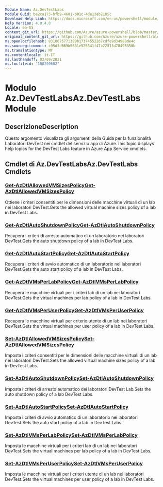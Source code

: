 ```yaml
---
Module Name: Az.DevTestLabs
Module Guid: be2ca175-bfb9-4601-b01c-4de13eb2105c
Download Help Link: https://docs.microsoft.com/en-us/powershell/module/az.devtestlabs
Help Version: 4.0.4.0
Locale: en-US
content_git_url: https://github.com/Azure/azure-powershell/blob/master/src/DevTestLabs/DevTestLabs/help/Az.DevTestLabs.md
original_content_git_url: https://github.com/Azure/azure-powershell/blob/master/src/DevTestLabs/DevTestLabs/help/Az.DevTestLabs.md
ms.openlocfilehash: 8310675771399b17374552267cdfe9d34988de4c
ms.sourcegitcommit: c05d3d669b5631e526841f47b22513d78495350b
ms.translationtype: MT
ms.contentlocale: it-IT
ms.lasthandoff: 02/09/2021
ms.locfileid: "100209682"
---
```

# <span data-ttu-id="1d4df-101">Modulo Az.DevTestLabs</span><span class="sxs-lookup"><span data-stu-id="1d4df-101">Az.DevTestLabs Module</span></span>
## <span data-ttu-id="1d4df-102">Descrizione</span><span class="sxs-lookup"><span data-stu-id="1d4df-102">Description</span></span>
<span data-ttu-id="1d4df-103">Questo argomento visualizza gli argomenti della Guida per la funzionalità Laboratori DevTest nei cmdlet del servizio app di Azure.</span><span class="sxs-lookup"><span data-stu-id="1d4df-103">This topic displays help topics for the DevTest Labs feature in Azure App Service cmdlets.</span></span>

## <span data-ttu-id="1d4df-104">Cmdlet di Az.DevTestLabs</span><span class="sxs-lookup"><span data-stu-id="1d4df-104">Az.DevTestLabs Cmdlets</span></span>
### [<span data-ttu-id="1d4df-105">Get-AzDtlAllowedVMSizesPolicy</span><span class="sxs-lookup"><span data-stu-id="1d4df-105">Get-AzDtlAllowedVMSizesPolicy</span></span>](Get-AzDtlAllowedVMSizesPolicy.md)
<span data-ttu-id="1d4df-106">Ottiene i criteri consentiti per le dimensioni delle macchine virtuali di un lab nei laboratori DevTest.</span><span class="sxs-lookup"><span data-stu-id="1d4df-106">Gets the allowed virtual machine sizes policy of a lab in DevTest Labs.</span></span>

### [<span data-ttu-id="1d4df-107">Get-AzDtlAutoShutdownPolicy</span><span class="sxs-lookup"><span data-stu-id="1d4df-107">Get-AzDtlAutoShutdownPolicy</span></span>](Get-AzDtlAutoShutdownPolicy.md)
<span data-ttu-id="1d4df-108">Recupera i criteri di arresto automatico di un laboratorio nei laboratori DevTest.</span><span class="sxs-lookup"><span data-stu-id="1d4df-108">Gets the auto shutdown policy of a lab in DevTest Labs.</span></span>

### [<span data-ttu-id="1d4df-109">Get-AzDtlAutoStartPolicy</span><span class="sxs-lookup"><span data-stu-id="1d4df-109">Get-AzDtlAutoStartPolicy</span></span>](Get-AzDtlAutoStartPolicy.md)
<span data-ttu-id="1d4df-110">Recupera i criteri di avvio automatico di un laboratorio nei laboratori DevTest.</span><span class="sxs-lookup"><span data-stu-id="1d4df-110">Gets the auto start policy of a lab in DevTest Labs.</span></span>

### [<span data-ttu-id="1d4df-111">Get-AzDtlVMsPerLabPolicy</span><span class="sxs-lookup"><span data-stu-id="1d4df-111">Get-AzDtlVMsPerLabPolicy</span></span>](Get-AzDtlVMsPerLabPolicy.md)
<span data-ttu-id="1d4df-112">Recupera le macchine virtuali per i criteri lab di un lab nei laboratori DevTest.</span><span class="sxs-lookup"><span data-stu-id="1d4df-112">Gets the virtual machines per lab policy of a lab in DevTest Labs.</span></span>

### [<span data-ttu-id="1d4df-113">Get-AzDtlVMsPerUserPolicy</span><span class="sxs-lookup"><span data-stu-id="1d4df-113">Get-AzDtlVMsPerUserPolicy</span></span>](Get-AzDtlVMsPerUserPolicy.md)
<span data-ttu-id="1d4df-114">Recupera le macchine virtuali per criterio utente di un lab nei laboratori DevTest.</span><span class="sxs-lookup"><span data-stu-id="1d4df-114">Gets the virtual machines per user policy of a lab in DevTest Labs.</span></span>

### [<span data-ttu-id="1d4df-115">Set-AzDtlAllowedVMSizesPolicy</span><span class="sxs-lookup"><span data-stu-id="1d4df-115">Set-AzDtlAllowedVMSizesPolicy</span></span>](Set-AzDtlAllowedVMSizesPolicy.md)
<span data-ttu-id="1d4df-116">Imposta i criteri consentiti per le dimensioni delle macchine virtuali di un lab nei laboratori DevTest.</span><span class="sxs-lookup"><span data-stu-id="1d4df-116">Sets the allowed virtual machine sizes policy of a lab in DevTest Labs.</span></span>

### [<span data-ttu-id="1d4df-117">Set-AzDtlAutoShutdownPolicy</span><span class="sxs-lookup"><span data-stu-id="1d4df-117">Set-AzDtlAutoShutdownPolicy</span></span>](Set-AzDtlAutoShutdownPolicy.md)
<span data-ttu-id="1d4df-118">Imposta i criteri di arresto automatico dei laboratori DevTest Lab.</span><span class="sxs-lookup"><span data-stu-id="1d4df-118">Sets the auto shutdown policy of a lab DevTest Labs.</span></span>

### [<span data-ttu-id="1d4df-119">Set-AzDtlAutoStartPolicy</span><span class="sxs-lookup"><span data-stu-id="1d4df-119">Set-AzDtlAutoStartPolicy</span></span>](Set-AzDtlAutoStartPolicy.md)
<span data-ttu-id="1d4df-120">Imposta i criteri di avvio automatico di un laboratorio nei laboratori DevTest.</span><span class="sxs-lookup"><span data-stu-id="1d4df-120">Sets the auto start policy of a lab in DevTest Labs.</span></span>

### [<span data-ttu-id="1d4df-121">Set-AzDtlVMsPerLabPolicy</span><span class="sxs-lookup"><span data-stu-id="1d4df-121">Set-AzDtlVMsPerLabPolicy</span></span>](Set-AzDtlVMsPerLabPolicy.md)
<span data-ttu-id="1d4df-122">Imposta le macchine virtuali per i criteri lab di un lab nei laboratori DevTest.</span><span class="sxs-lookup"><span data-stu-id="1d4df-122">Sets the virtual machines per lab policy of a lab in DevTest Labs.</span></span>

### [<span data-ttu-id="1d4df-123">Set-AzDtlVMsPerUserPolicy</span><span class="sxs-lookup"><span data-stu-id="1d4df-123">Set-AzDtlVMsPerUserPolicy</span></span>](Set-AzDtlVMsPerUserPolicy.md)
<span data-ttu-id="1d4df-124">Imposta le macchine virtuali per i criteri utente di un lab nei laboratori DevTest.</span><span class="sxs-lookup"><span data-stu-id="1d4df-124">Sets the virtual machines per user policy of a lab in DevTest Labs.</span></span>

